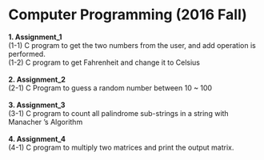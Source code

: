 Computer Programming (2016 Fall)
=============  
**1. Assignment_1**  
    (1-1) C program to get the two numbers from the user, and add operation is performed.  
    (1-2) C program to get Fahrenheit and change it to Celsius  
    <br>
**2. Assignment_2**  
    (2-1) C Program to guess a random number between 10 ~ 100  
    <br>
**3. Assignment_3**  
    (3-1) C program to count all palindrome sub-strings in a string with Manacher ’s Algorithm  
    <br>
**4. Assignment_4**  
    (4-1) C program to multiply two matrices and print the output matrix.
